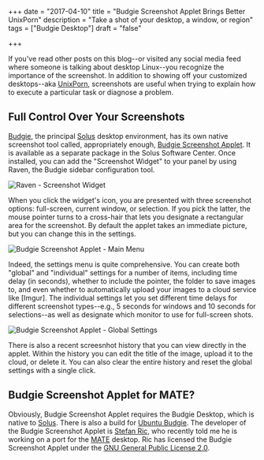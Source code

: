 +++
date = "2017-04-10"
title = "Budgie Screenshot Applet Brings Better UnixPorn"
description = "Take a shot of your desktop, a window, or region"
tags = ["Budgie Desktop"]
draft = "false"

+++

If you've read other posts on this blog--or visited any social media feed where someone is talking about desktop Linux--you recognize the importance of the screenshot. In addition to showing off your customized desktops--aka [UnixPorn](https://www.reddit.com/r/unixporn/), screenshots are useful when trying to explain how to execute a particular task or diagnose a problem.

## Full Control Over Your Screenshots

[Budgie](https://budgie-desktop.org/home/), the principal [Solus](https://solus-project.com) desktop environment, has its own native screenshot tool called, appropriately enough, [Budgie Screenshot Applet](https://github.com/cybre/budgie-screenshot-applet). It is available as a separate package in the Solus Software Center. Once installed, you can add the "Screenshot Widget" to your panel by using Raven, the Budgie sidebar configuration tool.

![Raven - Screenshot Widget](/images/2017-04-10-bsa-raven.png)

When you click the widget's icon, you are presented with three screenshot options: full-screen, current window, or selection. If you pick the latter, the mouse pointer turns to a cross-hair that lets you designate a rectangular area for the screenshot. By default the applet takes an immediate picture, but you can change this in the settings.

![Budgie Screenshot Applet - Main Menu](/images/2017-04-10-bsa-main-menu.png)

Indeed, the settings menu is quite comprehensive. You can create both "global" and "individual" settings for a number of items, including time delay (in seconds), whether to include the pointer, the folder to save images to, and even whether to automatically upload your images to a cloud service like [Imgur]. The individual settings let you set different time delays for different screenshot types--e.g., 5 seconds for windows and 10 seconds for selections--as well as designate which monitor to use for full-screen shots.

![Budgie Screenshot Applet - Global Settings](/images/2017-04-10-bsa-global.png)

There is also a recent screesnhot history that you can view directly in the applet. Within the history you can edit the title of the image, upload it to the cloud, or delete it. You can also clear the entire history and reset the global settings with a single click.

## Budgie Screenshot Applet for MATE?

Obviously, Budgie Screenshot Applet requires the Budgie Desktop, which is native to [Solus](https://git.solus-project.com/packages/screenshot-applet/). There is also a build for [Ubuntu Budgie](https://launchpad.net/~budgie-remix/+archive/ubuntu/ppa/+build/10711585). The developer of the Budgie Screenshot Applet is [Stefan Ric](https://github.com/cybre), who recently told me he is working on a port for the [MATE](http://mate-desktop.org/) desktop. Ric  has licensed the Budgie Screenshot Applet under the [GNU General Public License 2.0](https://www.gnu.org/licenses/old-licenses/gpl-2.0.en.html). 
